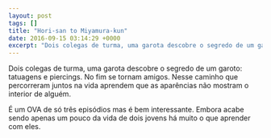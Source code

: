 ```yaml
---
layout: post
tags: []
title: "Hori-san to Miyamura-kun"
date: 2016-09-15 03:14:29 +0000
excerpt: "Dois colegas de turma, uma garota descobre o segredo de um garoto: tatuagens e piercings. No fim se tornam amigos. Nesse caminho que..."
---
```


Dois colegas de turma, uma garota descobre o segredo de um garoto: tatuagens e piercings. No fim se tornam amigos. Nesse caminho que percorreram juntos na vida aprendem que as aparências não mostram o interior de alguém.

É um OVA de só três episódios mas é bem interessante. Embora acabe sendo apenas um pouco da vida de dois jovens há muito o que aprender com eles.